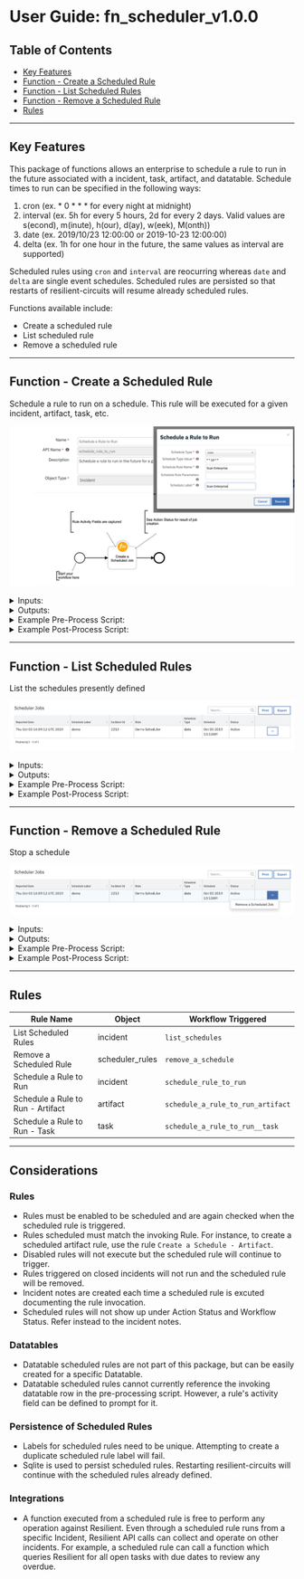 <!--
  This User README.md is generated by running:
  "resilient-circuits docgen -p fn_scheduler --only-user-guide"

  It is best edited using a Text Editor with a Markdown Previewer. VS Code
  is a good example. Checkout https://guides.github.com/features/mastering-markdown/
  for tips on writing with Markdown

  If you make manual edits and run docgen again, a .bak file will be created

  Store any screenshots in the "doc/screenshots" directory and reference them like:
  ![screenshot: screenshot_1](./screenshots/screenshot_1.png)
-->

# **User Guide:** fn_scheduler_v1.0.0

## Table of Contents
- [Key Features](#key-features)
- [Function - Create a Scheduled Rule](#function---create-a-scheduled-rule)
- [Function - List Scheduled Rules](#function---list-scheduled-rules)
- [Function - Remove a Scheduled Rule](#function---remove-a-scheduled-rule)
- [Rules](#rules)

---

## Key Features

This package of functions allows an enterprise to schedule a rule to run in the future associated with a incident, task, artifact, and datatable. Schedule times to run can be specified in the following ways:

1) cron (ex. * 0 * * * for every night at midnight)
2) interval (ex. 5h for every 5 hours, 2d for every 2 days. Valid values are s(econd), m(inute), h(our), d(ay), w(eek), M(onth))
3) date (ex. 2019/10/23 12:00:00 or 2019-10-23 12:00:00)
4) delta (ex. 1h for one hour in the future, the same values as interval are supported)

Scheduled rules using `cron` and `interval` are reocurring whereas `date` and `delta` are single event schedules. Scheduled rules are persisted so that restarts of resilient-circuits will resume already scheduled rules.

Functions available include:
<!--
  List the Key Features of the Integration
-->
* Create a scheduled rule
* List scheduled rule
* Remove a scheduled rule

---

## Function - Create a Scheduled Rule
Schedule a rule to run on a schedule. This rule will be executed for a given incident, artifact, task, etc.

 ![screenshot: fn-create-a-scheduled-rule ](./screenshots/combined_worflow_activity_fields.png)

<details><summary>Inputs:</summary>
<p>

| Name | Type | Required | Example | Tooltip |
| ---- | :--: | :------: | ------- | ------- |
| `incident_id` | `number` | Yes | `-` | Incident Id where the rule will be executed |
| `object_id` | `number` | No | `-` | Id for task, artifact, attachment, datatable, etc. |
| `row_id` | `number` | No | `-` | row information for datatable rules |
| `scheduler_label` | `text` | Yes | `-` | Label to recall the created schedule |
| `scheduler_rule_name` | `text` | Yes | `-` | Name of rule to schedule |
| `scheduler_rule_parameters` | `text` | No | `-` | Optional parameters for the rule in field=value format separated by semicolons. These fields should match the api name for the rule's activity fields |
| `scheduler_type` | `select` | No | `-` | type of schedule to create. cron, interval, date or delta |
| `scheduler_type_value` | `text` | Yes | `-` | interval, date (yyyy/mm/dd hh:mm:ss), cron  or delta value |

</p>
</details>

<details><summary>Outputs:</summary>
<p>

```python
results = {
  'success': True,
  'content': {
    'args': (2219, # incident_id
    None, # object_id
    None, # row_id
    u'rule3', # Rule to execute
    u'Delete rule3', # Scheduled rule Label
    49, # rule_id
    0, # object_type_id
    None,
    None),
    'executor': 'default',
    'max_instances': 1,
    'func': 'fn_scheduler.components.create_a_scheduled_rule:triggered_job',
    'id': u'rule3',
    'next_run_time': 'Oct 03 2019 12:35PM',
    'name': 'triggered_job',
    'misfire_grace_time': 1,
    'trigger': None,
    'coalesce': False,
    'version': 1,
    'kwargs': {
      
    }
  },
```

</p>
</details>

<details><summary>Example Pre-Process Script:</summary>
<p>

```python
inputs.scheduler_type = rule.properties.schedule_type
if rule.properties.schedule_type == 'date':
  # date format converted to use dashes
  inputs.scheduler_type_value = rule.properties.schedule_type_value.replace("/", "-")
else:
  inputs.scheduler_type_value = rule.properties.schedule_type_value
inputs.scheduler_rule_name = rule.properties.schedule_rule_name
inputs.scheduler_rule_parameters = rule.properties.schedule_rule_parameters
inputs.scheduler_label = rule.properties.schedule_label
inputs.incident_id = incident.id
```

</p>
</details>

<details><summary>Example Post-Process Script:</summary>
<p>

```python
None
```

</p>
</details>

---
## Function - List Scheduled Rules
List the schedules presently defined

 ![screenshot: fn-list-scheduled-rules ](./screenshots/list_scheduled_jobs.png)

<details><summary>Inputs:</summary>
<p>

-- No Input Parameters --

</p>
</details>

<details><summary>Outputs:</summary>
<p>

```python
results = {
    'success': True
    'content': [
    {
      'args': (2219, # incident_id
      None, # object_id
      None, # row_id
      u'rule3', # scheduled rule
      u'Delete rule3', # schedule rule label
      49, # rule_id
      0, # object_type_id
      None,
      None),
      'type': 'date', # schedule rule type
      'id': u'rule3', # schedule rule label
      'value': 'Oct 03 2019 12:35PM' # Schedule
    }
  ],
}
```

</p>
</details>

<details><summary>Example Pre-Process Script:</summary>
<p>

```python
None
```

</p>
</details>

<details><summary>Example Post-Process Script:</summary>
<p>

```python
import java.util.Date as Date

if not results['content']:
  row = incident.addRow("scheduler_rules")
  row['reported_on'] = str(Date())
  row['schedule_label'] = "-- no scheduled rules --"
else:
  for job in results['content']:
    row = incident.addRow("scheduler_rules")
    row['schedule_label'] = job['id']
    row['schedule_type'] = job['type']
    row['incident_id'] = job['args'][0]
    row['rule'] = job['args'][4]
    row['schedule'] = job['value']
    row['reported_on'] = str(Date())
    row['status'] = 'Active'
    
```

</p>
</details>

---
## Function - Remove a Scheduled Rule
Stop a schedule

 ![screenshot: fn-remove-a-scheduled-rule ](./screenshots/remove_a_job.png)

<details><summary>Inputs:</summary>
<p>

| Name | Type | Required | Example | Tooltip |
| ---- | :--: | :------: | ------- | ------- |
| `scheduler_label` | `text` | Yes | `-` | Label to reference created schedule |

</p>
</details>

<details><summary>Outputs:</summary>
<p>

```python
results = {
    'success': True
    'content':  None
}
```

</p>
</details>

<details><summary>Example Pre-Process Script:</summary>
<p>

```python
inputs.scheduler_label = row.schedule_label
```

</p>
</details>

<details><summary>Example Post-Process Script:</summary>
<p>

```python
if results.success:
  row['status'] = "Deleted"
else:
  row['status'] = row['status'] + " (Error)"
```

</p>
</details>

---




## Rules
| Rule Name | Object | Workflow Triggered |
| --------- | ------ | ------------------ |
| List Scheduled Rules | incident | `list_schedules` |
| Remove a Scheduled Rule | scheduler_rules | `remove_a_schedule` |
| Schedule a Rule to Run | incident | `schedule_rule_to_run` |
| Schedule a Rule to Run - Artifact| artifact | `schedule_a_rule_to_run_artifact` |
| Schedule a Rule to Run - Task| task | `schedule_a_rule_to_run__task` |
---

<!--
## Inform Resilient Users
  Use this section to optionally provide additional information so that Resilient playbook 
  designer can get the maximum benefit of your integration.
-->
## Considerations

### Rules
* Rules must be enabled to be scheduled and are again checked when the scheduled rule is triggered.
* Rules scheduled must match the invoking Rule. For instance, to create a scheduled artifact rule, use the rule `Create a Schedule - Artifact`. 
* Disabled rules will not execute but the scheduled rule will continue to trigger.
* Rules triggered on closed incidents will not run and the scheduled rule will be removed.
* Incident notes are created each time a scheduled rule is excuted documenting the rule invocation.
* Scheduled rules will not show up under Action Status and Workflow Status. Refer instead to the incident notes.

### Datatables
* Datatable scheduled rules are not part of this package, but can be easily created for a specific Datatable.
* Datatable scheduled rules cannot currently reference the invoking datatable row in the pre-processing script. However, a rule's activity field can be defined to prompt for it.

### Persistence of Scheduled Rules
* Labels for scheduled rules need to be unique. Attempting to create a duplicate scheduled rule label will fail.
* Sqlite is used to persist scheduled rules. Restarting resilient-circuits will continue with the scheduled rules already defined.

### Integrations
* A function executed from a scheduled rule is free to perform any operation against Resilient. Even through a scheduled rule runs from a specific Incident, Resilient API calls can collect and operate on other incidents. For example, a scheduled rule can call a function which queries Resilient for all open tasks with due dates to review any overdue.

